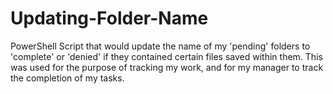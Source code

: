 # Updating-Folder-Name

PowerShell Script that would update the name of my 'pending' folders to 'complete' or 'denied' if they contained certain files saved within them.
This was used for the purpose of tracking my work, and for my manager to track the completion of my tasks. 
